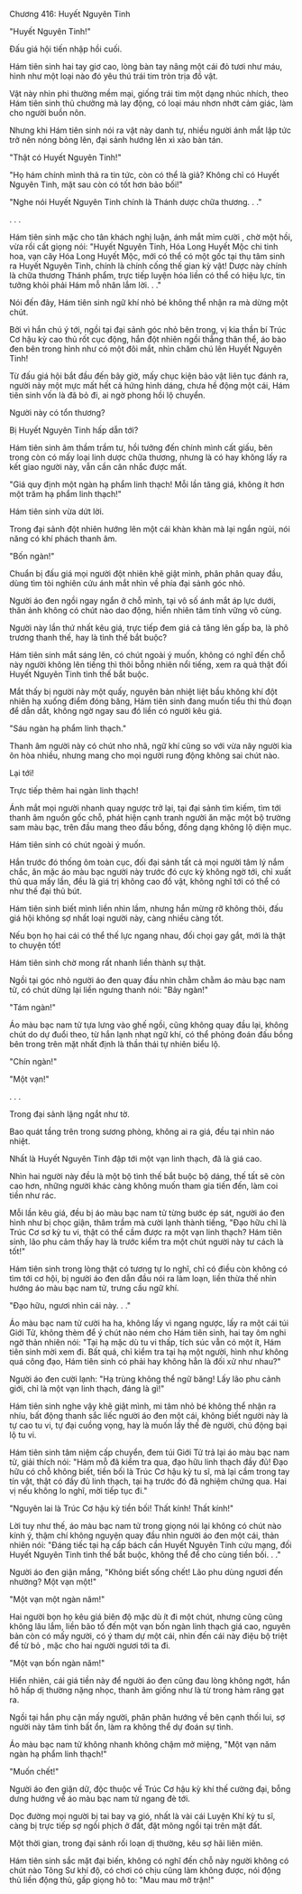




Chương 416: Huyết Nguyên Tinh


"Huyết Nguyên Tinh!"

Đấu giá hội tiến nhập hồi cuối.

Hám tiên sinh hai tay giơ cao, lòng bàn tay nâng một cái đỏ tươi như máu, hình như một loại nào đó yêu thú trái tim tròn trịa đồ vật.

Vật này nhìn phi thường mềm mại, giống trái tim một dạng nhúc nhích, theo Hám tiên sinh thủ chưởng mà lay động, có loại máu nhơn nhớt cảm giác, làm cho người buồn nôn.

Nhưng khi Hám tiên sinh nói ra vật này danh tự, nhiều người ánh mắt lập tức trở nên nóng bỏng lên, đại sảnh hướng lên xì xào bàn tán.

"Thật có Huyết Nguyên Tinh!"

"Họ hám chính mình thả ra tin tức, còn có thể là giả? Không chỉ có Huyết Nguyên Tinh, mặt sau còn có tốt hơn bảo bối!"

"Nghe nói Huyết Nguyên Tinh chính là Thánh dược chữa thương. . ."

. . .

Hám tiên sinh mặc cho tân khách nghị luận, ánh mắt mỉm cười , chờ một hồi, vừa rồi cất giọng nói: "Huyết Nguyên Tinh, Hóa Long Huyết Mộc chi tinh hoa, vạn cây Hóa Long Huyết Mộc, mới có thể có một gốc tại thụ tâm sinh ra Huyết Nguyên Tinh, chính là chính cống thế gian kỳ vật! Dược này chính là chữa thương Thánh phẩm, trực tiếp luyện hóa liền có thể có hiệu lực, tin tưởng khỏi phải Hám mỗ nhân lắm lời. . ."

Nói đến đây, Hám tiên sinh ngữ khí nhỏ bé không thể nhận ra mà dừng một chút.

Bởi vì hắn chú ý tới, ngồi tại đại sảnh góc nhỏ bên trong, vị kia thần bí Trúc Cơ hậu kỳ cao thủ rốt cục động, hắn đột nhiên ngồi thẳng thân thể, áo bào đen bên trong hình như có một đôi mắt, nhìn chăm chú lên Huyết Nguyên Tinh!

Từ đấu giá hội bắt đầu đến bây giờ, mấy chục kiện bảo vật liên tục đánh ra, người này một mực mất hết cả hứng hình dáng, chưa hề động một cái, Hám tiên sinh vốn là đã bỏ đi, ai ngờ phong hồi lộ chuyển.

Người này có tổn thương?

Bị Huyết Nguyên Tinh hấp dẫn tới?

Hám tiên sinh âm thầm trầm tư, hồi tưởng đến chính mình cất giấu, bên trong còn có mấy loại linh dược chữa thương, nhưng là có hay không lấy ra kết giao người này, vẫn cần cân nhắc được mất.

"Giá quy định một ngàn hạ phẩm linh thạch! Mỗi lần tăng giá, không ít hơn một trăm hạ phẩm linh thạch!"

Hám tiên sinh vừa dứt lời.

Trong đại sảnh đột nhiên hướng lên một cái khàn khàn mà lại ngắn ngủi, nói năng có khí phách thanh âm.

"Bốn ngàn!"

Chuẩn bị đấu giá mọi người đột nhiên khẽ giật mình, phân phân quay đầu, dùng tìm tòi nghiên cứu ánh mắt nhìn về phía đại sảnh góc nhỏ.

Người áo đen ngồi ngay ngắn ở chỗ mình, tại vô số ánh mắt áp lực dưới, thân ảnh không có chút nào dao động, hiển nhiên tâm tính vững vô cùng.

Người này lần thứ nhất kêu giá, trực tiếp đem giá cả tăng lên gấp ba, là phô trương thanh thế, hay là tình thế bắt buộc?

Hám tiên sinh mắt sáng lên, có chút ngoài ý muốn, không có nghĩ đến chỗ này người không lên tiếng thì thôi bỗng nhiên nổi tiếng, xem ra quả thật đối Huyết Nguyên Tinh tình thế bắt buộc.

Mắt thấy bị người này một quấy, nguyên bản nhiệt liệt bầu không khí đột nhiên hạ xuống điểm đóng băng, Hám tiên sinh đang muốn tiểu thi thủ đoạn để dẫn dắt, không ngờ ngay sau đó liền có người kêu giá.

"Sáu ngàn hạ phẩm linh thạch."

Thanh âm người này có chút nho nhã, ngữ khí cũng so với vừa nãy người kia ôn hòa nhiều, nhưng mang cho mọi người rung động không sai chút nào.

Lại tới!

Trực tiếp thêm hai ngàn linh thạch!

Ánh mắt mọi người nhanh quay ngược trở lại, tại đại sảnh tìm kiếm, tìm tới thanh âm nguồn gốc chỗ, phát hiện cạnh tranh người ăn mặc một bộ trường sam màu bạc, trên đầu mang theo đấu bồng, đồng dạng không lộ diện mục.

Hám tiên sinh có chút ngoài ý muốn.

Hắn trước đó thống ôm toàn cục, đối đại sảnh tất cả mọi người tâm lý nắm chắc, ăn mặc áo màu bạc người này trước đó cực kỳ không ngờ tới, chỉ xuất thủ qua mấy lần, đều là giá trị không cao đồ vật, không nghĩ tới có thể có như thế đại thủ bút.

Hám tiên sinh biết mình liền nhìn lầm, nhưng hắn mừng rỡ không thôi, đấu giá hội không sợ nhất loại người này, càng nhiều càng tốt.

Nếu bọn họ hai cái có thể thế lực ngang nhau, đối chọi gay gắt, mới là thật to chuyện tốt!

Hám tiên sinh chờ mong rất nhanh liền thành sự thật.

Ngồi tại góc nhỏ người áo đen quay đầu nhìn chằm chằm áo màu bạc nam tử, có chút dừng lại liền ngưng thanh nói: "Bảy ngàn!"

"Tám ngàn!"

Áo màu bạc nam tử tựa lưng vào ghế ngồi, cũng không quay đầu lại, không chút do dự đuổi theo, từ hắn lạnh nhạt ngữ khí, có thể phỏng đoán đấu bồng bên trong trên mặt nhất định là thần thái tự nhiên biểu lộ.

"Chín ngàn!"

"Một vạn!"

. . .

Trong đại sảnh lặng ngắt như tờ.

Bao quát tầng trên trong sương phòng, không ai ra giá, đều tại nhìn náo nhiệt.

Nhất là Huyết Nguyên Tinh đập tới một vạn linh thạch, đã là giá cao.

Nhìn hai người này đều là một bộ tình thế bắt buộc bộ dáng, thế tất sẽ còn cao hơn, những người khác càng không muốn tham gia tiến đến, làm coi tiền như rác.

Mỗi lần kêu giá, đều bị áo màu bạc nam tử từng bước ép sát, người áo đen hình như bị chọc giận, thâm trầm mà cười lạnh thành tiếng, "Đạo hữu chỉ là Trúc Cơ sơ kỳ tu vi, thật có thể cầm được ra một vạn linh thạch? Hám tiên sinh, lão phu cảm thấy hay là trước kiểm tra một chút người này tư cách là tốt!"

Hám tiên sinh trong lòng thật có tương tự lo nghĩ, chỉ có điều còn không có tìm tới cơ hội, bị người áo đen dẫn đầu nói ra làm loạn, liền thừa thế nhìn hướng áo màu bạc nam tử, trưng cầu ngữ khí.

"Đạo hữu, ngươi nhìn cái này. . ."

Áo màu bạc nam tử cười ha ha, không lấy vì ngang ngược, lấy ra một cái túi Giới Tử, không thèm để ý chút nào ném cho Hám tiên sinh, hai tay ôm nghi ngờ thản nhiên nói: "Tại hạ mặc dù tu vi thấp, tích súc vẫn có một ít, Hám tiên sinh mời xem đi. Bất quá, chỉ kiểm tra tại hạ một người, hình như không quá công đạo, Hám tiên sinh có phải hay không hẳn là đối xử như nhau?"

Người áo đen cười lạnh: "Hạ trùng không thể ngữ băng! Lấy lão phu cảnh giới, chỉ là một vạn linh thạch, đáng là gì!"

Hám tiên sinh nghe vậy khẽ giật mình, mi tâm nhỏ bé không thể nhận ra nhíu, bất động thanh sắc liếc người áo đen một cái, không biết người này là tự cao tu vi, tự đại cuồng vọng, hay là muốn lấy thế đè người, chủ động bại lộ tu vi.

Hám tiên sinh tâm niệm cấp chuyển, đem túi Giới Tử trả lại áo màu bạc nam tử, giải thích nói: "Hám mỗ đã kiểm tra qua, đạo hữu linh thạch đầy đủ! Đạo hữu có chỗ không biết, tiền bối là Trúc Cơ hậu kỳ tu sĩ, mà lại cầm trong tay tín vật, thật có đầy đủ linh thạch, tại hạ trước đó đã nghiệm chứng qua. Hai vị nếu không lo nghĩ, mời tiếp tục đi."

"Nguyên lai là Trúc Cơ hậu kỳ tiền bối! Thất kính! Thất kính!"

Lời tuy như thế, áo màu bạc nam tử trong giọng nói lại không có chút nào kính ý, thậm chí không nguyện quay đầu nhìn người áo đen một cái, thản nhiên nói: "Đáng tiếc tại hạ cấp bách cần Huyết Nguyên Tinh cứu mạng, đối Huyết Nguyên Tinh tình thế bắt buộc, không thể để cho cùng tiền bối. . ."

Người áo đen giận mắng, "Không biết sống chết! Lão phu dùng ngươi đến nhường? Một vạn một!"

"Một vạn một ngàn năm!"

Hai người bọn họ kêu giá biên độ mặc dù ít đi một chút, nhưng cũng cũng không lâu lắm, liền bão tố đến một vạn bốn ngàn linh thạch giá cao, nguyên bản còn có mấy người, có ý tham dự một cái, nhìn đến cái này điệu bộ triệt để từ bỏ , mặc cho hai người ngươi tới ta đi.

"Một vạn bốn ngàn năm!"

Hiển nhiên, cái giá tiền này để người áo đen cũng đau lòng không ngớt, hắn hô hấp dị thường nặng nhọc, thanh âm giống như là từ trong hàm răng gạt ra.

Ngồi tại hắn phụ cận mấy người, phân phân hướng về bên cạnh thối lui, sợ người này tâm tình bất ổn, làm ra không thể dự đoán sự tình.

Áo màu bạc nam tử không nhanh không chậm mở miệng, "Một vạn năm ngàn hạ phẩm linh thạch!"

"Muốn chết!"

Người áo đen giận dữ, độc thuộc về Trúc Cơ hậu kỳ khí thế cường đại, bỗng dưng hướng về áo màu bạc nam tử ngang đè tới.

Dọc đường mọi người bị tai bay vạ gió, nhất là vài cái Luyện Khí kỳ tu sĩ, càng bị trực tiếp sợ ngồi phịch ở đất, đặt mông ngồi tại trên mặt đất.

Một thời gian, trong đại sảnh rối loạn dị thường, kêu sợ hãi liên miên.

Hám tiên sinh sắc mặt đại biến, không có nghĩ đến chỗ này người không có chút nào Tông Sư khí độ, có chơi có chịu cũng làm không được, nói động thủ liền động thủ, gấp giọng hô to: "Mau mau mở trận!"




